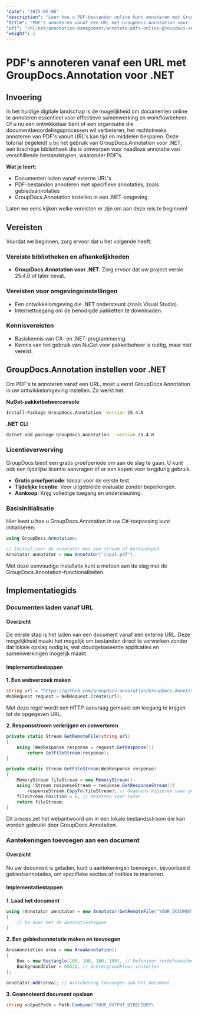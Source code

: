 ```yaml
---
"date": "2025-05-06"
"description": "Leer hoe u PDF-bestanden online kunt annoteren met GroupDocs.Annotation voor .NET. Stroomlijn uw documentbeoordelingsprocessen met efficiënte annotatietechnieken."
"title": "PDF's annoteren vanaf een URL met GroupDocs.Annotation voor .NET"
"url": "/nl/net/annotation-management/annotate-pdfs-online-groupdocs-annotation-net/"
"weight": 1
---
```


# PDF's annoteren vanaf een URL met GroupDocs.Annotation voor .NET

## Invoering

In het huidige digitale landschap is de mogelijkheid om documenten online te annoteren essentieel voor effectieve samenwerking en workflowbeheer. Of u nu een ontwikkelaar bent of een organisatie die documentbeoordelingsprocessen wil verbeteren, het rechtstreeks annoteren van PDF's vanuit URL's kan tijd en middelen besparen. Deze tutorial begeleidt u bij het gebruik van GroupDocs.Annotation voor .NET, een krachtige bibliotheek die is ontworpen voor naadloze annotatie van verschillende bestandstypen, waaronder PDF's.

**Wat je leert:**
- Documenten laden vanaf externe URL's
- PDF-bestanden annoteren met specifieke annotaties, zoals gebiedsannotaties
- GroupDocs.Annotation instellen in een .NET-omgeving

Laten we eens kijken welke vereisten er zijn om aan deze reis te beginnen!

## Vereisten

Voordat we beginnen, zorg ervoor dat u het volgende heeft:

### Vereiste bibliotheken en afhankelijkheden
- **GroupDocs.Annotation voor .NET**: Zorg ervoor dat uw project versie 25.4.0 of later bevat.
  

### Vereisten voor omgevingsinstellingen
- Een ontwikkelomgeving die .NET ondersteunt (zoals Visual Studio).
- Internettoegang om de benodigde pakketten te downloaden.

### Kennisvereisten
- Basiskennis van C#- en .NET-programmering.
- Kennis van het gebruik van NuGet voor pakketbeheer is nuttig, maar niet vereist.

## GroupDocs.Annotation instellen voor .NET

Om PDF's te annoteren vanaf een URL, moet u eerst GroupDocs.Annotation in uw ontwikkelomgeving instellen. Zo werkt het:

**NuGet-pakketbeheerconsole**

```bash
Install-Package GroupDocs.Annotation -Version 25.4.0
```

**\.NET CLI**

```bash
dotnet add package GroupDocs.Annotation --version 25.4.0
```

### Licentieverwerving

GroupDocs biedt een gratis proefperiode om aan de slag te gaan. U kunt ook een tijdelijke licentie aanvragen of er een kopen voor langdurig gebruik.

- **Gratis proefperiode**: Ideaal voor de eerste test.
- **Tijdelijke licentie**: Voor uitgebreide evaluatie zonder beperkingen.
- **Aankoop**: Krijg volledige toegang en ondersteuning.

### Basisinitialisatie

Hier leest u hoe u GroupDocs.Annotation in uw C#-toepassing kunt initialiseren:

```csharp
using GroupDocs.Annotation;

// Initialiseer de annotator met een stream of bestandspad
Annotator annotator = new Annotator("input.pdf");
```

Met deze eenvoudige installatie kunt u meteen aan de slag met de GroupDocs.Annotation-functionaliteiten.

## Implementatiegids

### Documenten laden vanaf URL

#### Overzicht

De eerste stap is het laden van een document vanaf een externe URL. Deze mogelijkheid maakt het mogelijk om bestanden direct te verwerken zonder dat lokale opslag nodig is, wat cloudgebaseerde applicaties en samenwerkingen mogelijk maakt.

#### Implementatiestappen

**1. Een webverzoek maken**

```csharp
string url = "https://github.com/groupdocs-annotation/GroupDocs.Annotation-for-.NET/blob/master/Examples/Resources/SampleFiles/input.pdf?raw=true";
WebRequest request = WebRequest.Create(url);
```

Met deze regel wordt een HTTP-aanvraag gemaakt om toegang te krijgen tot de opgegeven URL.

**2. Responsstroom verkrijgen en converteren**

```csharp
private static Stream GetRemoteFile(string url)
{
    using (WebResponse response = request.GetResponse())
        return GetFileStream(response);
}

private static Stream GetFileStream(WebResponse response)
{
    MemoryStream fileStream = new MemoryStream();
    using (Stream responseStream = response.GetResponseStream())
        responseStream.CopyTo(fileStream); // Gegevens kopiëren naar geheugenstroom
    fileStream.Position = 0; // Resetten voor lezen
    return fileStream;
}
```

Dit proces zet het webantwoord om in een lokale bestandsstroom die kan worden gebruikt door GroupDocs.Annotation.

### Aantekeningen toevoegen aan een document

#### Overzicht

Nu uw document is geladen, kunt u aantekeningen toevoegen, bijvoorbeeld gebiedsannotaties, om specifieke secties of notities te markeren.

#### Implementatiestappen

**1. Laad het document**

```csharp
using (Annotator annotator = new Annotator(GetRemoteFile("YOUR_DOCUMENT_DIRECTORY/input.pdf")))
{
    // Ga door met de annotatiestappen
}
```

**2. Een gebiedsannotatie maken en toevoegen**

```csharp
AreaAnnotation area = new AreaAnnotation()
{
    Box = new Rectangle(100, 100, 100, 100), // Definieer rechthoekafmetingen
    BackgroundColor = 65535, // Achtergrondkleur instellen
};

annotator.Add(area); // Aantekening toevoegen aan het document
```

**3. Geannoteerd document opslaan**

```csharp
string outputPath = Path.Combine("YOUR_OUTPUT_DIRECTORY\